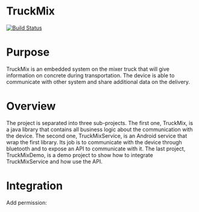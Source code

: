 # TruckMix

[![Build Status](https://magnum.travis-ci.com/IntactProjects/TruckMix.svg?token=3qDVy8NqsczQXKzDk5VQ&branch=develop)](https://magnum.travis-ci.com/IntactProjects/TruckMix)

# Purpose

TruckMix is an embedded system on the mixer truck that will give information on concrete during transportation. The
device is able to communicate with other system and share additional data on the delivery.

# Overview

The project is separated into three sub-projects. The first one, TruckMix, is a java library that contains all
business logic about the communication with the device.
The second one, TruckMixService, is an Android service that wrap the first library. Its job is to communicate with
the device through bluetooth and to expose an API to communicate with it.
The last project, TruckMixDemo, is a demo project to show how to integrate TruckMixService and how use the API.

# Integration

Add permission:
        <uses-permission android:name="android.permission.BLUETOOTH_ADMIN" />
        <uses-permission android:name="android.permission.BLUETOOTH" />
